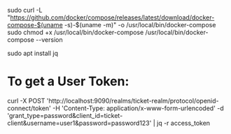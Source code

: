 sudo curl -L "https://github.com/docker/compose/releases/latest/download/docker-compose-$(uname -s)-$(uname -m)" -o /usr/local/bin/docker-compose
sudo chmod +x /usr/local/bin/docker-compose
/usr/local/bin/docker-compose --version

sudo apt install jq

# To get a User Token:

curl -X POST 'http://localhost:9090/realms/ticket-realm/protocol/openid-connect/token' -H 'Content-Type: application/x-www-form-urlencoded' -d 'grant_type=password&client_id=ticket-client&username=user1&password=password123' | jq -r access_token
